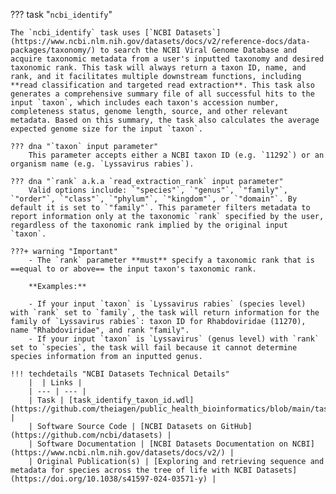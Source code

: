 ??? task "`ncbi_identify`"

    The `ncbi_identify` task uses [`NCBI Datasets`](https://www.ncbi.nlm.nih.gov/datasets/docs/v2/reference-docs/data-packages/taxonomy/) to search the NCBI Viral Genome Database and acquire taxonomic metadata from a user's inputted taxonomy and desired taxonomic rank. This task will always return a taxon ID, name, and rank, and it facilitates multiple downstream functions, including **read classification and targeted read extraction**. This task also generates a comprehensive summary file of all successful hits to the input `taxon`, which includes each taxon's accession number, completeness status, genome length, source, and other relevant metadata. Based on this summary, the task also calculates the average expected genome size for the input `taxon`.

    ??? dna "`taxon` input parameter"
        This parameter accepts either a NCBI taxon ID (e.g. `11292`) or an organism name (e.g. `Lyssavirus rabies`).

    ??? dna "`rank` a.k.a `read_extraction_rank` input parameter"
        Valid options include: `"species"`, `"genus"`, `"family"`, `"order"`, `"class"`, `"phylum"`, `"kingdom"`, or `"domain"`. By default it is set to `"family"`. This parameter filters metadata to report information only at the taxonomic `rank` specified by the user, regardless of the taxonomic rank implied by the original input `taxon`.

    ???+ warning "Important"
        - The `rank` parameter **must** specify a taxonomic rank that is ==equal to or above== the input taxon's taxonomic rank.

        **Examples:**

        - If your input `taxon` is `Lyssavirus rabies` (species level) with `rank` set to `family`, the task will return information for the family of `Lyssavirus rabies`: taxon ID for Rhabdoviridae (11270), name "Rhabdoviridae", and rank "family".
        - If your input `taxon` is `Lyssavirus` (genus level) with `rank` set to `species`, the task will fail because it cannot determine species information from an inputted genus.

    !!! techdetails "NCBI Datasets Technical Details"
        |  | Links |
        | --- | --- |
        | Task | [task_identify_taxon_id.wdl](https://github.com/theiagen/public_health_bioinformatics/blob/main/tasks/taxon_id/task_identify_taxon_id.wdl) |
        | Software Source Code | [NCBI Datasets on GitHub](https://github.com/ncbi/datasets) |
        | Software Documentation | [NCBI Datasets Documentation on NCBI](https://www.ncbi.nlm.nih.gov/datasets/docs/v2/) |
        | Original Publication(s) | [Exploring and retrieving sequence and metadata for species across the tree of life with NCBI Datasets](https://doi.org/10.1038/s41597-024-03571-y) |
